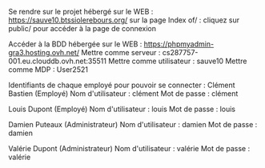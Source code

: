 Se rendre sur le projet hébergé sur le WEB : https://sauve10.btssiolerebours.org/
  sur la page Index of/ : cliquez sur public/ pour accéder à la page de connexion

Accéder à la BDD hébergée sur le WEB : https://phpmyadmin-gra3.hosting.ovh.net/
  Mettre comme serveur : cs287757-001.eu.clouddb.ovh.net:35511
  Mettre comme utilisateur : sauve10
  Mettre comme MDP : User2521

Identifiants de chaque employé pour pouvoir se connecter : 
Clément Bastien (Employé)
Nom d'utilisateur : clément
Mot de passe : clément

Louis Dupont (Employé)
Nom d'utilisateur : louis
Mot de passe : louis

Damien Puteaux (Administrateur)
Nom d'utilisateur : damien
Mot de passe : damien

Valérie Dupont (Administrateur)
Nom d'utilisateur : valérie
Mot de passe : valérie
